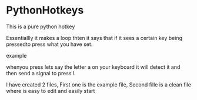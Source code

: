 # PythonHotkeys
This is a pure python hotkey

Essentiallly it makes a loop thten it says that if it sees a certain key being pressedto press what you have set. 

example 

whenyou press lets say the letter a on your keyboard it will detect it and then send a signal to press l.

I have created 2 files, First one is the example file, Second fille is a clean file where is easy to edit and easily start

